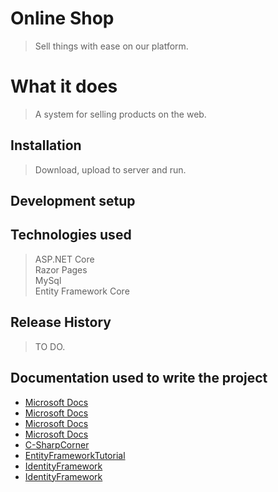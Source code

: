 # Online Shop

> Sell things with ease on our platform.

# What it does

> A system for selling products on the web.

## Installation

> Download, upload to server and run.

## Development setup

> 

## Technologies used
> ASP.NET Core<br />
> Razor Pages<br />
> MySql<br />
> Entity Framework Core

## Release History

> TO DO.

## Documentation used to write the project

* [Microsoft Docs](https://docs.microsoft.com/en-us/ef/core/)<br />
* [Microsoft Docs](https://docs.microsoft.com/en-us/aspnet/core/data/ef-mvc/intro?view=aspnetcore-5.0)<br />
* [Microsoft Docs](https://docs.microsoft.com/en-us/aspnet/core/data/ef-rp/intro?view=aspnetcore-5.0&tabs=visual-studio)<br />
* [Microsoft Docs](https://docs.microsoft.com/en-us/aspnet/core/security/?view=aspnetcore-5.0)<br />
* [C-SharpCorner](https://www.c-sharpcorner.com/article/tutorial-use-entity-framework-core-5-0-in-net-core-3-1-with-mysql-database-by2/)<br />
* [EntityFrameworkTutorial](https://www.entityframeworktutorial.net/efcore/entity-framework-core-dbcontext.aspx)
* [IdentityFramework](https://docs.microsoft.com/en-us/aspnet/core/security/authentication/identity?view=aspnetcore-5.0&tabs=visual-studio)
* [IdentityFramework](https://docs.microsoft.com/en-us/aspnet/core/security/authorization/secure-data?view=aspnetcore-5.0)


